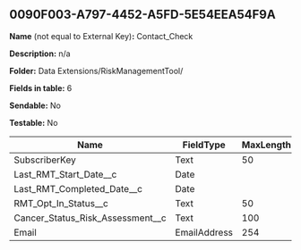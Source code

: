 ## 0090F003-A797-4452-A5FD-5E54EEA54F9A

**Name** (not equal to External Key)**:** Contact_Check

**Description:** n/a

**Folder:** Data Extensions/RiskManagementTool/

**Fields in table:** 6

**Sendable:** No

**Testable:** No

| Name | FieldType | MaxLength | IsPrimaryKey | IsNullable | DefaultValue |
| --- | --- | --- | --- | --- | --- |
| SubscriberKey | Text | 50 | + | - |  |
| Last_RMT_Start_Date__c | Date |  | - | + |  |
| Last_RMT_Completed_Date__c | Date |  | - | + |  |
| RMT_Opt_In_Status__c | Text | 50 | - | + |  |
| Cancer_Status_Risk_Assessment__c | Text | 100 | - | + |  |
| Email | EmailAddress | 254 | - | + |  |
